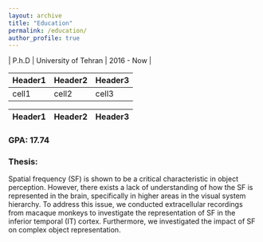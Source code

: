```yaml
---
layout: archive
title: "Education"
permalink: /education/
author_profile: true
---
```


<style>
    table {
        width: 100%;
        border: 0px;
    }
</style>


| P.h.D | University of Tehran | 2016 - Now |


| Header1 | Header2 | Header3 |
|:--------|:--------|:--------|
| cell1   | cell2   | cell3   |


| Header1 | Header2 | Header3 |
|:--------|:--------|:--------|

<h3>
GPA: 17.74
</h3>

<h3>Thesis:</h3>
Spatial frequency (SF) is shown to be a critical characteristic in object perception. However, there exists a lack of understanding of how the SF is represented in the brain, specifically in higher areas in the visual system hierarchy. To address this issue, we conducted extracellular recordings from macaque monkeys to investigate the representation of SF in the inferior temporal (IT) cortex. Furthermore, we investigated the impact of SF on complex object representation.

